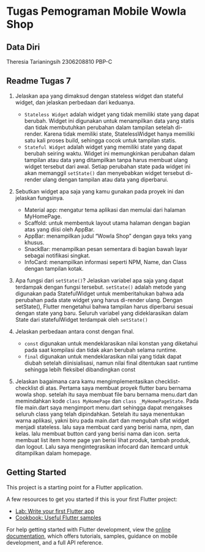 # Tugas Pemograman Mobile Wowla Shop

## Data Diri
Theresia Tarianingsih
2306208810
PBP-C

## Readme Tugas 7
1. Jelaskan apa yang dimaksud dengan stateless widget dan stateful widget, dan jelaskan perbedaan dari keduanya.
    - ```Stateless Widget``` adalah widget yang tidak memiliki state yang dapat berubah. Widget ini digunakan untuk menampilkan data yang statis dan tidak membutuhkan perubahan dalam tampilan setelah di-render. Karena tidak memiliki state, StatelessWidget hanya memiliki satu kali proses build, sehingga cocok untuk tampilan statis.
    - ```Stateful Widget``` adalah widget yang memiliki state yang dapat berubah seiring waktu. Widget ini memungkinkan perubahan dalam tampilan atau data yang ditampilkan tanpa harus membuat ulang widget tersebut dari awal. Setiap perubahan state pada widget ini akan memanggil ```setState()``` dan menyebabkan widget tersebut di-render ulang dengan tampilan atau data yang diperbarui.

2. Sebutkan widget apa saja yang kamu gunakan pada proyek ini dan jelaskan fungsinya.
    - Material app: mengatur tema aplikasi dan memulai dari halaman MyHomePage.
    - Scaffold: untuk membentuk layout utama halaman dengan bagian atas yang diisi oleh AppBar.
    - AppBar: menampilkan judul “Wowla Shop” dengan gaya teks yang khusus.
    - SnackBar: menampilkan pesan sementara di bagian bawah layar sebagai notifikasi singkat.
    - InfoCard: menampilkan informasi seperti NPM, Name, dan Class dengan tampilan kotak.

3. Apa fungsi dari ```setState()```? Jelaskan variabel apa saja yang dapat terdampak dengan fungsi tersebut.
    ```setState()``` adalah metode yang digunakan pada StatefulWidget untuk memberitahukan bahwa ada perubahan pada state widget yang harus di-render ulang. Dengan setState(), Flutter mengetahui bahwa tampilan harus diperbarui sesuai dengan state yang baru. Seluruh variabel yang dideklarasikan dalam State dari statefulWidget terdampak oleh ```setState()```

4. Jelaskan perbedaan antara const dengan final.
    - ```const``` digunakan untuk mendeklarasikan nilai konstan yang diketahui pada saat kompilasi dan tidak akan berubah selama runtime. 
    - ```final``` digunakan untuk mendeklarasikan nilai yang tidak dapat diubah setelah diinisialisasi, namun nilai final ditentukan saat runtime sehingga lebih fleksibel dibandingkan const

5. Jelaskan bagaimana cara kamu mengimplementasikan checklist-checklist di atas.
    Pertama saya membuat proyek flutter baru bernama wowla shop. setelah itu saya membuat file baru bernama menu.dart dan memindahkan kode ```class MyHomePage``` dan ```class _MyHomePageState```. Pada file main.dart saya mengimport menu.dart sehingga dapat mengakses seluruh class yang telah dipindahkan. Setelah itu saya menentukan warna aplikasi, yakni biru pada main.dart dan mengubah sifat widget menjadi stateless. lalu saya membuat card yang berisi nama, npm, dan kelas. lalu membuat button card yang berisi nama dan icon. serta membuat list item home page yan berisi lihat produk, tambah produk, dan logout. Lalu saya mengintegrasikan infocard dan itemcard untuk ditampilkan dalam homepage.

## Getting Started

This project is a starting point for a Flutter application.

A few resources to get you started if this is your first Flutter project:

- [Lab: Write your first Flutter app](https://docs.flutter.dev/get-started/codelab)
- [Cookbook: Useful Flutter samples](https://docs.flutter.dev/cookbook)

For help getting started with Flutter development, view the
[online documentation](https://docs.flutter.dev/), which offers tutorials,
samples, guidance on mobile development, and a full API reference.
